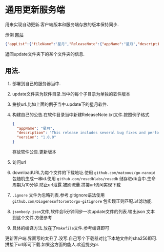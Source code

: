 # 通用更新服务端

用来实现自动更新.客户端版本和服务端存放的版本保持同步.

示例
[网站](http://up.975135.xyz/updateList/%E6%98%9F%E6%9C%88 "示例网站")




```json
{"appList":{"fileName":"星月","ReleaseNote":{"appName":"星月","description":"俺只是个测试的软件公告.并无实际功能.不要下载我噢","version":"1.0.0"},"fileList":[{"path":"星月/DllInject.exe","name":"DllInject.exe","size":2686976,"sha256":"e220d39248024bbe54ffc1737b8924711b595cfe4301a72c1483be0522b1b843","downloadURL":"/download/UPIi2w5EjQLGsWHkmsxQd"},{"path":"星月/ReleaseNote.txt","name":"ReleaseNote.txt","size":139,"sha256":"7c0eab3edb699453d2327865945edb6a0ce13a8b2bc61e9768f8fc0679ca0cdd","downloadURL":"/download/vznI2VmWM7MpuVL8ivldx"},{"path":"星月/data/client.dll","name":"client.dll","size":7253584,"sha256":"84986b784d7a263da991d3be04bbafa25e1669453b7b7ad6efdd0abc8547e9af","downloadURL":"/download/QV1xBsdaEOqywTUB4BVHk"},{"path":"星月/data/sql.txt","name":"sql.txt","size":0,"sha256":"e3b0c44298fc1c149afbf4c8996fb92427ae41e4649b934ca495991b7852b855","downloadURL":"/download/KlPCceGgXCH_TmLcChwwi"},{"path":"星月/qqwry - 副本.exe","name":"qqwry - 副本.exe","size":25272339,"sha256":"830722bcb86593272040534f993d81bb426096c6adf2e46312e44c31a11745e3","downloadURL":"/download/7hwQB8IZVMDfduCJ4tXBd"},{"path":"星月/qqwry.dat","name":"qqwry.dat","size":25272339,"sha256":"830722bcb86593272040534f993d81bb426096c6adf2e46312e44c31a11745e3","downloadURL":"/download/M_zpjtCu_G8ec39jwohxl"}]},"ret":"ok"}
```

返回update文件夹下的某个文件夹的信息.

## 用法.

1. 部署到自己的服务器当中.

2. update文件夹为软件目录.当中的每个子目录为单独的软件版本

3. 拼接url.比如上面的例子当中.update下的星月软件.

4. 构建自己的公告.在软件目录当中新建ReleaseNote.txt文件.按照例子格式

   

   ```json
   {
     "appName": "星月",
     "description": "This release includes several bug fixes and performance improvements.",
     "version": "1.0.0"
   }
   ```

   存放软件公告.更新版本

   

5. 访问url 

   [示例]: http://up.975135.xyz/updateList/%E6%98%9F%E6%9C%88	"星月软件"

6. downloadURL为每个文件的下载地址.使用 `github.com/matoous/go-nanoid` 包随机生成一串id.使用 `github.com/rosedblabs/rosedb` 储存进db当中.生命周期为10分钟.防止url泄露.被刷流量.拼接url访问实现下载

7. `.ignore` 文件为忽略列表.参考.gitignore语法使用 `github.com/Diogenesoftoronto/go-gitignore` 包实现正则匹配.过滤功能.

8. `jsonbody.json`文件,软件会5分钟同步一次update文件的列表.输出json 文本到这个文件.方便参考

9. 具体的编译方法.放在了`Makefile`文件.参考编译即可

更新客户端.界面写的太丑了.没写.自己写个下载器对比下本地文件的sha256即可.拼接下url即可下载.如果这方面的能人.欢迎提交pr.